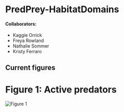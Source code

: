 # PredPrey-HabitatDomains

#### Collaborators:
- Kaggie Orrick
- Freya Rowland
- Nathalie Sommer
- Kristy Ferraro

## Current figures
# Figure 1: Active predators
![Figure 1](Figures/ActivePredSurv.png)
